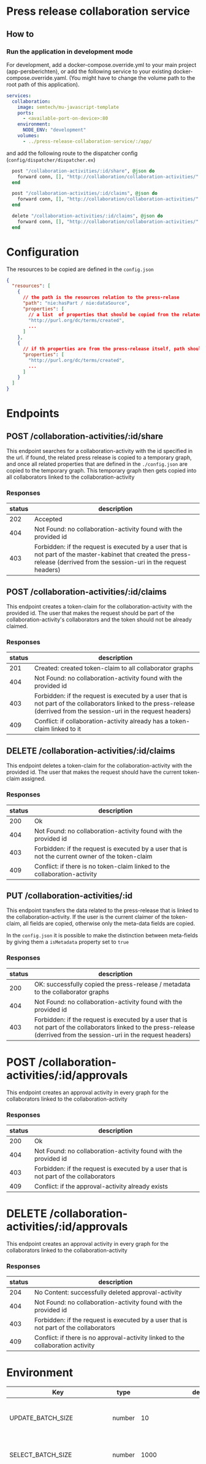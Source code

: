 # Press release collaboration service
## How to

### Run the application in development mode

For development, add a docker-compose.override.yml to your main project (app-persberichten), or add the following
service to your existing docker-compose.override.yaml.
(You might have to change the volume path to the root path of this application).

```yaml
services:
  collaboration:
    image: semtech/mu-javascript-template
    ports:
      - <available-port-on-device>:80
    environment:
      NODE_ENV: "development"
    volumes:
      - ../press-release-collaboration-service/:/app/
```

and add the following route to the dispatcher config (```config/dispatcher/dispatcher.ex```)

```elixir
  post "/collaboration-activities/:id/share", @json do
    forward conn, [], "http://collaboration/collaboration-activities/" <> id <> "/share"
  end

  post "/collaboration-activities/:id/claims", @json do
    forward conn, [], "http://collaboration/collaboration-activities/" <> id <> "/claims"
  end

  delete "/collaboration-activities/:id/claims", @json do
    forward conn, [], "http://collaboration/collaboration-activities/" <> id <> "/claims"
  end
```

# Configuration

The resources to be copied are defined in the ```config.json```

```json
{
  "resources": [
    {
      // the path is the resources relation to the press-relase
      "path": "nie:hasPart / nie:dataSource",
      "properties": [
        // a list  of properties that should be copied from the related resource 
        "http://purl.org/dc/terms/created",
        ...
      ]
    },
    {
      // if th properties are from the press-release itself, path should not be defined.
      "properties": [
        "http://purl.org/dc/terms/created",
        ...
      ]
    }
  ]
}

```

# Endpoints

## POST /collaboration-activities/:id/share
This endpoint searches for a collaboration-activity with the id specified in the url. 
if found,  the related press release is copied to a temporary graph, and once all 
related properties that are defined in the ```./config.json``` are copied to the temporary graph. 
This temporary graph then gets copied into all collaborators linked to the collaboration-activity

### Responses
| status | description |
|-------|-------------|
| 202 | Accepted |
| 404 | Not Found: no collaboration-activity found with the provided id |
|403 | Forbidden: if the request is executed by a user that is not part of the master-kabinet that created the press-release (derrived from the session-uri in the request headers)|

## POST /collaboration-activities/:id/claims
This endpoint creates a token-claim for the collaboration-activity with the provided id. The user that makes the request 
should be part of the collaboration-activity's collaborators and the token should not be already claimed.

### Responses
| status | description |
|-------|-------------|
| 201 | Created: created token-claim to all collaborator graphs |
| 404 | Not Found: no collaboration-activity found with the provided id |
| 403 | Forbidden: if the request is executed by a user that is not part of the collaborators linked to the press-release (derrived from the session-uri in the request headers)|
| 409 | Conflict: if collaboration-activity already has a token-claim linked to it |

## DELETE /collaboration-activities/:id/claims
This endpoint deletes a token-claim for the collaboration-activity with the provided id. The user that makes the request
should have the current token-claim assigned.

### Responses
| status | description |
|-------|-------------|
| 200 | Ok |
| 404 | Not Found: no collaboration-activity found with the provided id |
| 403 | Forbidden: if the request is executed by a user that is not the current owner of the token-claim |
| 409 | Conflict: if there is no token-claim linked to the collaboration-activity |

## PUT /collaboration-activities/:id
This endpoint transfers the data related to the press-release that is linked to the collaboration-activity. 
If the user is the current claimer of the token-claim, all fields are copied, otherwise only the meta-data fields are copied.

In the ```config.json``` it is possible to make the distinction between meta-fields by giving them a ```isMetadata``` property set to ```true```


### Responses
| status | description |
|-------|-------------|
| 200 | OK: successfully copied the press-release / metadata to the collaborator graphs |
| 404 | Not Found: no collaboration-activity found with the provided id |
| 403 | Forbidden: if the request is executed by a user that is not part of the collaborators linked to the press-release (derrived from the session-uri in the request headers)|


# POST /collaboration-activities/:id/approvals
This endpoint creates an approval activity in every graph for the collaborators linked to the collaboration-activity

### Responses
| status | description |
|-------|-------------|
| 200 | Ok |
| 404 | Not Found: no collaboration-activity found with the provided id |
| 403 | Forbidden: if the request is executed by a user that is not part of the collaborators |
| 409 | Conflict: if the approval-activity already exists |

# DELETE /collaboration-activities/:id/approvals
This endpoint creates an approval activity in every graph for the collaborators linked to the collaboration-activity

### Responses
| status | description |
|-------|-------------|
| 204 | No Content: successfully deleted approval-activity |
| 404 | Not Found: no collaboration-activity found with the provided id |
| 403 | Forbidden: if the request is executed by a user that is not part of the collaborators |
| 409 | Conflict: if there is no approval-activity linked to the collaboration activity |

# Environment
| Key | type | default | description |
|-----|------|---------|-------------|
| UPDATE_BATCH_SIZE | number | 10 | batch size for moving items between graphs |
| SELECT_BATCH_SIZE | number | 1000 | batch size selectiing items from graphs |
| COLLABORATOR_GRAPH_PREFIX | string | 'http://mu.semte.ch/graphs/organizations/' | the prefix to be used for the target graph where the collaborator data will be copied. the collaborator id will be added to the end. |


